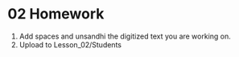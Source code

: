 # 02 Homework
1. Add spaces and unsandhi the digitized text you are working on.
2. Upload to Lesson_02/Students
